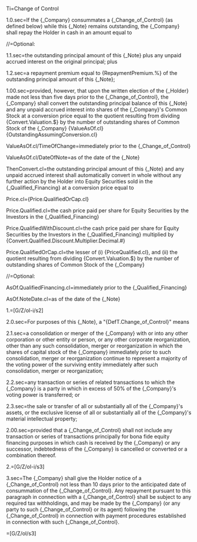 Ti=Change of Control

1.0.sec=If the {_Company} consummates a {_Change_of_Control} (as defined below) while this {_Note} remains outstanding, the {_Company} shall repay the Holder in cash in an amount equal to

//=Optional:

1.1.sec=the outstanding principal amount of this {_Note} plus any unpaid accrued interest on the original principal; plus

1.2.sec=a repayment premium equal to {RepaymentPremium.%} of the outstanding principal amount of this {_Note};

1.00.sec=provided, however, that upon the written election of the {_Holder} made not less than five days prior to the {_Change_of_Control}, the {_Company} shall convert the outstanding principal balance of this {_Note} and any unpaid accrued interest into shares of the {_Company}'s Common Stock at a conversion price equal to the quotient resulting from dividing {Convert.Valuation.$} by the number of outstanding shares of Common Stock of the {_Company} {ValueAsOf.cl} {OutstandingAssumingConversion.cl}

ValueAsOf.cl/TimeOfChange=immediately prior to the {_Change_of_Control}

ValueAsOf.cl/DateOfNote=as of the date of the {_Note}

ThenConvert.cl=the outstanding principal amount of this {_Note} and any unpaid accrued interest shall automatically convert in whole without any further action by the Holder into Equity Securities sold in the {_Qualified_Financing} at a conversion price equal to

Price.cl={Price.QualifiedOrCap.cl}

Price.Qualified.cl=the cash price paid per share for Equity Securities by the Investors in the {_Qualified_Financing}

Price.QualifiedWithDiscount.cl=the cash price paid per share for Equity Securities by the Investors in the {_Qualified_Financing} multiplied by {Convert.Qualified.Discount.Multiplier.Decimal.#}

Price.QualifiedOrCap.cl=the lesser of (i) {PriceQualified.cl}, and (ii) the quotient resulting from dividing {Convert.Valuation.$} by the number of outstanding shares of Common Stock of the {_Company}

//=Optional:

AsOf.QualifiedFinancing.cl=immediately prior to the {_Qualified_Financing}

AsOf.NoteDate.cl=as of the date of the {_Note}


1.=[G/Z/ol-i/s2]

2.0.sec=For purposes of this {_Note}, a "{DefT.Change_of_Control}" means

2.1.sec=a consolidation or merger of the {_Company} with or into any other corporation or other entity or person, or any other corporate reorganization, other than any such consolidation, merger or reorganization in which the shares of capital stock of the {_Company} immediately prior to such consolidation, merger or reorganization continue to represent a majority of the voting power of the surviving entity immediately after such consolidation, merger or reorganization; 

2.2.sec=any transaction or series of related transactions to which the {_Company} is a party in which in excess of 50% of the {_Company}'s voting power is transferred; or

2.3.sec=the sale or transfer of all or substantially all of the {_Company}'s assets, or the exclusive license of all or substantially all of the {_Company}'s material intellectual property; 

2.00.sec=provided that a {_Change_of_Control} shall not include any transaction or series of transactions principally for bona fide equity financing purposes in which cash is received by the {_Company} or any successor, indebtedness of the {_Company} is cancelled or converted or a combination thereof.

2.=[G/Z/ol-i/s3]

3.sec=The {_Company} shall give the Holder notice of a {_Change_of_Control} not less than 10 days prior to the anticipated date of consummation of the {_Change_of_Control}.  Any repayment pursuant to this paragraph in connection with a {_Change_of_Control} shall be subject to any required tax withholdings, and may be made by the {_Company} (or any party to such {_Change_of_Control} or its agent) following the {_Change_of_Control} in connection with payment procedures established in connection with such {_Change_of_Control}.

=[G/Z/ol/s3]
